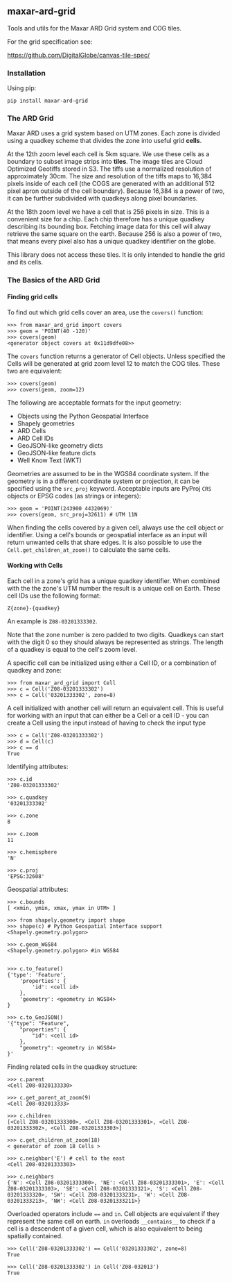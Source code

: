 ## maxar-ard-grid

Tools and utils for the Maxar ARD Grid system and COG tiles.

For the grid specification see:

https://github.com/DigitalGlobe/canvas-tile-spec/

### Installation

Using pip:

```
pip install maxar-ard-grid 
```


### The ARD Grid

Maxar ARD uses a grid system based on UTM zones. Each zone is divided using a quadkey scheme that divides the zone into useful grid **cells**.

At the 12th zoom level each cell is 5km square. We use these cells as a boundary to subset image strips into **tiles**. The image tiles are Cloud Optimized Geotiffs stored in S3. The tiffs use a normalized resolution of approximately 30cm. The size and resolution of the tiffs maps to 16,384 pixels inside of each cell (the COGS are generated with an additional 512 pixel apron outside of the cell boundary). Because 16,384 is a power of two, it can be further subdivided with quadkeys along pixel boundaries.

At the 18th zoom level we have a cell that is 256 pixels in size. This is a convenient size for a chip. Each chip therefore has a unique quadkey describing its bounding box. Fetching image data for this cell will alway retrieve the same square on the earth. Because 256 is also a power of two, that means every pixel also has a unique quadkey identifier on the globe.

This library does not access these tiles. It is only intended to handle the grid and its cells.


### The Basics of the ARD Grid

#### Finding grid cells

To find out which grid cells cover an area, use the `covers()` function:

```pycon
>>> from maxar_ard_grid import covers
>>> geom = 'POINT(40 -120)'
>>> covers(geom)
<generator object covers at 0x11d9dfe08>>
```

The `covers` function returns a generator of Cell objects. Unless specified the Cells will be generated at grid zoom level 12 to match the COG tiles. These two are equivalent:

```pycon
>>> covers(geom)
>>> covers(geom, zoom=12)
```

The following are acceptable formats for the input geometry:

- Objects using the Python Geospatial Interface 
- Shapely geometries
- ARD Cells
- ARD Cell IDs
- GeoJSON-like geometry dicts
- GeoJSON-like feature dicts
- Well Know Text (WKT)

Geometries are assumed to be in the WGS84 coordinate system. If the geometry is in a different coordinate system or projection, it can be specified using the `src_proj` keyword. Acceptable inputs are PyProj `CRS` objects or EPSG codes (as strings or integers):

```pycon
>>> geom = 'POINT(243900 4432069)'
>>> covers(geom, src_proj=32611) # UTM 11N
```

When finding the cells covered by a given cell, always use the cell object or identifier. Using a cell's bounds or geospatial interface as an input will return unwanted cells that share edges. It is also possible to use the `Cell.get_children_at_zoom()` to calculate the same cells.

#### Working with Cells

Each cell in a zone's grid has a unique quadkey identifier. When combined with the the zone's UTM number the result is a unique cell on Earth. These cell IDs use the following format:

`Z{zone}-{quadkey}`

An example is `Z08-03201333302`.

Note that the zone number is zero padded to two digits. Quadkeys can start with the digit 0 so they should always be represented as strings. The length of a quadkey is equal to the cell's zoom level.

A specific cell can be initialized using either a Cell ID, or a combination of quadkey and zone:

```pycon
>>> from maxar_ard_grid import Cell
>>> c = Cell('Z08-03201333302')
>>> c = Cell('03201333302', zone=8)
```

A cell initialized with another cell will return an equivalent cell. This is useful for working with an input that can either be a Cell or a cell ID - you can create a Cell using the input instead of having to check the input type

```pycon
>>> c = Cell('Z08-03201333302')
>>> d = Cell(c)
>>> c == d
True
```

Identifying attributes:

```pycon
>>> c.id
'Z08-03201333302'

>>> c.quadkey
'03201333302'

>>> c.zone
8

>>> c.zoom
11

>>> c.hemisphere
'N'

>>> c.proj
'EPSG:32608'
```

Geospatial attributes:

```pycon
>>> c.bounds
[ <xmin, ymin, xmax, ymax in UTM> ]

>>> from shapely.geometry import shape
>>> shape(c) # Python Geospatial Interface support
<Shapely.geometry.polygon>   

>>> c.geom_WGS84
<Shapely.geometry.polygon> #in WGS84


>>> c.to_feature()
{'type': 'Feature', 
    'properties': {
        'id': <cell id> 
    }, 
    'geometry': <geometry in WGS84>
}

>>> c.to_GeoJSON()
'{"type": "Feature", 
    "properties": {
        "id": <cell id> 
    }, 
    "geometry": <geometry in WGS84>
}'

```

Finding related cells in the quadkey structure:

```pycon
>>> c.parent
<Cell Z08-0320133330>

>>> c.get_parent_at_zoom(9)
<Cell Z08-032013333>

>>> c.children
[<Cell Z08-03201333300>, <Cell Z08-03201333301>, <Cell Z08-03201333302>, <Cell Z08-03201333303>]

>>> c.get_children_at_zoom(18)
< generator of zoom 18 Cells >

>>> c.neighbor('E') # cell to the east
<Cell Z08-03201333303>

>>> c.neighbors
{'N': <Cell Z08-03201333300>, 'NE': <Cell Z08-03201333301>, 'E': <Cell Z08-03201333303>, 'SE': <Cell Z08-03201333321>, 'S': <Cell Z08-03201333320>, 'SW': <Cell Z08-03201333231>, 'W': <Cell Z08-03201333213>, 'NW': <Cell Z08-03201333211>}

```

Overloaded operators include `==` and `in`. Cell objects are equivalent if they represent the same cell on earth. `in` overloads `__contains__` to check if a cell is a descendent of a given cell, which is also equivalent to being spatially contained.

```pycon
>>> Cell('Z08-03201333302') == Cell('03201333302', zone=8) 
True

>>> Cell('Z08-03201333302') in Cell('Z08-032013') 
True
```
